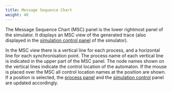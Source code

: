 ```yaml
---
title: Message Sequence Chart
weight: 40
---
```


The Message Sequence Chart (MSC) panel is the lower rightmost panel of the simulator. It displays an MSC view of the generated trace (also displayed in the [simulation control panel](Simulation_Control.html) of the simulator).

In the MSC view there is a vertical line for each process, and a horizontal line for each synchronisation point. The process name of each vertical line is indicated in the upper part of the MSC panel. The node names shown on the vertical lines indicate the control location of the automaton. If the mouse is placed over the MSC all control location names at the position are shown. If a position is selected, the [process panel](Process_Window.html) and the [simulation control](Simulation_Control.html) panel are updated accordingly.